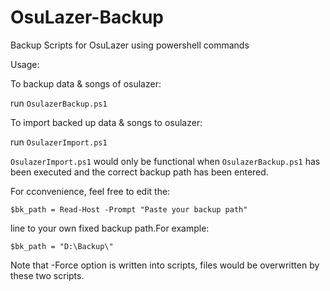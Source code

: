 # OsuLazer-Backup
Backup Scripts for OsuLazer using powershell commands

Usage:

To backup data & songs of osulazer:

run `OsulazerBackup.ps1`

To import backed up data & songs to osulazer:

run `OsulazerImport.ps1`

`OsulazerImport.ps1` would only be functional when `OsulazerBackup.ps1` has been executed and the correct backup path has been entered.

For cconvenience, feel free to edit the:

`$bk_path = Read-Host -Prompt "Paste your backup path"`

line to your own fixed backup path.For example:

`$bk_path = "D:\Backup\"`

Note that -Force option is written into scripts, files would be overwritten by these two scripts.
